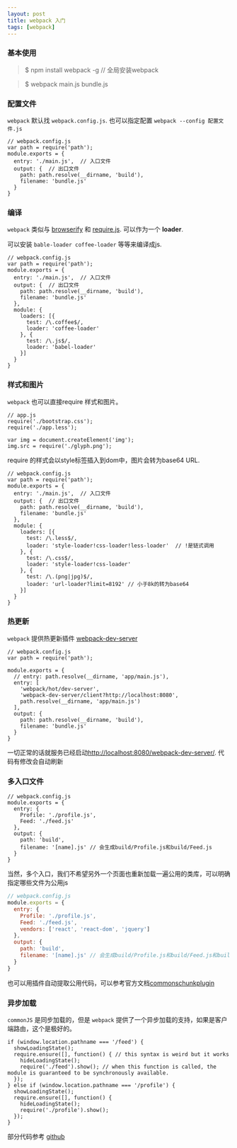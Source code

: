 ```yaml
---
layout: post
title: webpack 入门
tags: [webpack]
---
```


### 基本使用

> $ npm install webpack -g  // 全局安装webpack

> $ webpack main.js bundle.js

### 配置文件

`webpack` 默认找 `webpack.config.js`. 也可以指定配置 `webpack --config 配置文件.js`

```
// webpack.config.js
var path = require('path');
module.exports = {
  entry: './main.js',  // 入口文件
  output: {  // 出口文件
    path: path.resolve(__dirname, 'build'),
    filename: 'bundle.js'
  }
}
```

### 编译

`webpack` 类似与 [browserify](http://browserify.org/) 和 [require.js](http://requirejs.org/). 可以作为一个 **loader**.

可以安装 `bable-loader coffee-loader` 等等来编译成js.

```
// webpack.config.js
var path = require('path');
module.exports = {
  entry: './main.js',  // 入口文件
  output: {  // 出口文件
    path: path.resolve(__dirname, 'build'),
    filename: 'bundle.js'
  },
  module: {
    loaders: [{ 
      test: /\.coffee$/, 
      loader: 'coffee-loader' 
    }, {
      test: /\.js$/,
      loader: 'babel-loader'
    }]
  }
}
```

### 样式和图片

`webpack` 也可以直接require 样式和图片。

```
// app.js
require('./bootstrap.css');
require('./app.less');

var img = document.createElement('img');
img.src = require('./glyph.png');
```
require 的样式会以style标签插入到dom中，图片会转为base64 URL.

```
// webpack.config.js
var path = require('path');
module.exports = {
  entry: './main.js',  // 入口文件
  output: {  // 出口文件
    path: path.resolve(__dirname, 'build'),
    filename: 'bundle.js'
  },
  module: {
    loaders: [{ 
      test: /\.less$/, 
      loader: 'style-loader!css-loader!less-loader'  // !是链式调用
    }, {
      test: /\.css$/,
      loader: 'style-loader!css-loader'
    }, {
      test: /\.(png|jpg)$/,
      loader: 'url-loader?limit=8192' // 小于8k的转为base64
    }]
  }
}
```

### 热更新

`webpack` 提供热更新插件 [webpack-dev-server](https://webpack.github.io/docs/webpack-dev-server.html)

```
// webpack.config.js
var path = require('path');

module.exports = {
  // entry: path.resolve(__dirname, 'app/main.js'),
  entry: [
    'webpack/hot/dev-server',
    'webpack-dev-server/client?http://localhost:8080',
    path.resolve(__dirname, 'app/main.js')
  ],
  output: {
    path: path.resolve(__dirname, 'build'),
    filename: 'bundle.js'
  }
}
```
一切正常的话就服务已经启动[http://localhost:8080/webpack-dev-server/](http://localhost:8080/webpack-dev-server/).
代码有修改会自动刷新

### 多入口文件

```
// webpack.config.js
module.exports = {
  entry: {
    Profile: './profile.js',
    Feed: './feed.js'
  },
  output: {
    path: 'build',
    filename: '[name].js' // 会生成build/Profile.js和build/Feed.js
  }
}
```

当然，多个入口，我们不希望另外一个页面也重新加载一遍公用的类库，可以明确指定哪些文件为公用js

```js
// webpack.config.js
module.exports = {
  entry: {
    Profile: './profile.js',
    Feed: './feed.js',
    vendors: ['react', 'react-dom', 'jquery']
  },
  output: {
    path: 'build',
    filename: '[name].js' // 会生成build/Profile.js和build/Feed.js和build/vendors.js
  }
}
```

也可以用插件自动提取公用代码，可以参考官方文档[commonschunkplugin](https://webpack.github.io/docs/list-of-plugins.html#commonschunkplugin)

### 异步加载

`commonJS` 是同步加载的，但是 `webpack` 提供了一个异步加载的支持，如果是客户端路由，这个是极好的。

```
if (window.location.pathname === '/feed') {
  showLoadingState();
  require.ensure([], function() { // this syntax is weird but it works
    hideLoadingState();
    require('./feed').show(); // when this function is called, the module is guaranteed to be synchronously available.
  });
} else if (window.location.pathname === '/profile') {
  showLoadingState();
  require.ensure([], function() {
    hideLoadingState();
    require('./profile').show();
  });
}
```

部分代码参考 [github](https://github.com/lcat/react-webpack)